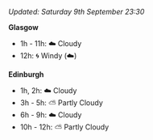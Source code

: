 *Updated: Saturday 9th September 23:30*

**Glasgow**

* 1h - 11h: :cloud: Cloudy
* 12h: :cyclone: Windy (:cloud:)

**Edinburgh**

* 1h, 2h: :cloud: Cloudy
* 3h - 5h: :partly_sunny: Partly Cloudy
* 6h - 9h: :cloud: Cloudy
* 10h - 12h: :partly_sunny: Partly Cloudy
